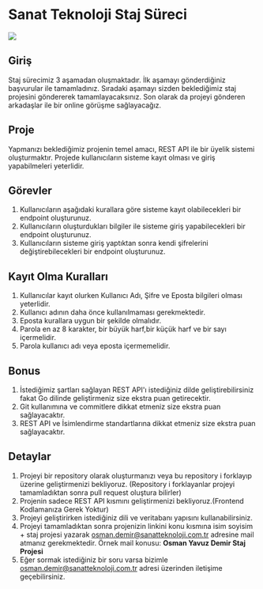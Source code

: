# Sanat Teknoloji Staj Süreci
<img src="https://user-content.gitlab-static.net/a142cc5852b02a49cae57a0a5a4a9052a77e9284/68747470733a2f2f73616e617474656b6e6f6c6f6a692e636f6d2e74722f79617264696d2f696d672f73616e61742e706e67">

## Giriş
Staj sürecimiz 3 aşamadan oluşmaktadır. İlk aşamayı gönderdiğiniz başvurular ile tamamladınız. Sıradaki aşamayı sizden beklediğimiz staj projesini göndererek tamamlayacaksınız. Son olarak da projeyi gönderen arkadaşlar ile bir online görüşme sağlayacağız.

## Proje
Yapmanızı beklediğimiz projenin temel amacı, REST API ile bir üyelik sistemi oluşturmaktır. Projede kullanıcıların sisteme kayıt olması ve giriş yapabilmeleri yeterlidir. 

## Görevler
1. Kullanıcıların aşağıdaki kurallara göre sisteme kayıt olabilecekleri bir endpoint oluşturunuz.
2. Kullanıcıların oluşturdukları bilgiler ile sisteme giriş yapabilecekleri bir endpoint oluşturunuz.
3. Kullanıcıların sisteme giriş yaptıktan sonra kendi şifrelerini değiştirebilecekleri bir endpoint oluşturunuz.

## Kayıt Olma Kuralları
1. Kullanıcılar kayıt olurken Kullanıcı Adı, Şifre ve Eposta bilgileri olması yeterlidir. 
2. Kullanıcı adının daha önce kullanılmaması gerekmektedir. 
3. Eposta kurallara uygun bir şekilde olmalıdır.
4. Parola en az 8 karakter, bir büyük harf,bir küçük harf ve bir sayı içermelidir.
5. Parola kullanıcı adı veya eposta içermemelidir.

## Bonus
1. İstediğimiz şartları sağlayan REST API'ı istediğiniz dilde geliştirebilirsiniz fakat Go dilinde geliştirmeniz size ekstra puan getirecektir.
2. Git kullanımına ve commitlere dikkat etmeniz size ekstra puan sağlayacaktır.
3. REST API ve İsimlendirme standartlarına dikkat etmeniz size ekstra puan sağlayacaktır.

## Detaylar
1. Projeyi bir repository olarak oluşturmanızı veya bu repository i forklayıp üzerine geliştirmenizi bekliyoruz. (Repository i forklayanlar projeyi tamamladıktan sonra pull request oluştura bilirler)
2. Projenin sadece REST API kısmını geliştirmenizi bekliyoruz.(Frontend Kodlamanıza Gerek Yoktur)
3. Projeyi geliştirirken istediğiniz dili ve veritabanı yapısını kullanabilirsiniz.
4. Projeyi tamamladıktan sonra projenizin linkini konu kısmına isim soyisim + staj projesi yazarak osman.demir@sanatteknoloji.com.tr adresine mail atmanız gerekmektedir. Örnek mail konusu: <strong> Osman Yavuz Demir Staj Projesi </strong>
5. Eğer sormak istediğiniz bir soru varsa bizimle osman.demir@sanatteknoloji.com.tr adresi üzerinden iletişime geçebilirsiniz.
